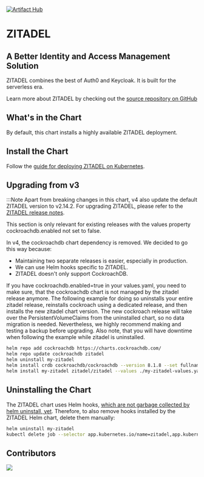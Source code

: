 [![Artifact Hub](https://img.shields.io/endpoint?url=https://artifacthub.io/badge/repository/zitadel)](https://artifacthub.io/packages/search?repo=zitadel)

# ZITADEL

## A Better Identity and Access Management Solution

ZITADEL combines the best of Auth0 and Keycloak.
It is built for the serverless era.

Learn more about ZITADEL by checking out the [source repository on GitHub](https://github.com/zitadel/zitadel)

## What's in the Chart

By default, this chart installs a highly available ZITADEL deployment.

## Install the Chart

Follow the [guide for deploying ZITADEL on Kubernetes](https://docs.zitadel.com/docs/guides/deploy/kubernetes).

## Upgrading from v3

:::Note
Apart from breaking changes in this chart, v4 also update the
default ZITADEL version to v2.14.2. For upgrading
ZITADEL, please refer to the
[ZITADEL release notes](https://github.com/zitadel/zitadel/releases/tag/v2.14.0).

This section is only relevant for existing releases with the
values property cockroachdb.enabled not set to false.

In v4, the cockroachdb chart dependency is removed.
We decided to go this way because:
- Maintaining two separate releases is easier, especially in production.
- We can use Helm hooks specific to ZITADEL.
- ZITADEL doesn't only support CockroachDB.

If you have cockroachdb.enabled=true in your values.yaml,
you need to make sure, that the cockroachdb chart is not
managed by the zitadel release anymore. The following
example for doing so uninstalls your entire zitadel
release, reinstalls cockroach using a dedicated release,
and then installs the new zitadel chart version.
The new cockroach release will take over the PersistentVolumeClaims
from the uninstalled chart, so no data migration is needed.
Nevertheless, we highly recommend making and testing a backup before upgrading.
Also note, that you will have downtime when
following the example while zitadel is uninstalled.

```bash
helm repo add cockroachdb https://charts.cockroachdb.com/
helm repo update cockroachdb zitadel
helm uninstall my-zitadel
helm install crdb cockroachdb/cockroachdb --version 8.1.8 --set fullnameOverride=crdb
helm install my-zitadel zitadel/zitadel --values ./my-zitadel-values.yaml
```

## Uninstalling the Chart

The ZITADEL chart uses Helm hooks,
[which are not garbage collected by helm uninstall, yet](https://helm.sh/docs/topics/charts_hooks/#hook-resources-are-not-managed-with-corresponding-releases).
Therefore, to also remove hooks installed by the ZITADEL Helm chart,
delete them manually:

```bash
helm uninstall my-zitadel
kubectl delete job --selector app.kubernetes.io/name=zitadel,app.kubernetes.io/managed-by=Helm
```

## Contributors

<a href="https://github.com/zitadel/zitadel-charts/graphs/contributors">
  <img src="https://contrib.rocks/image?repo=zitadel/zitadel-charts" />
</a>
